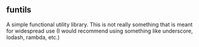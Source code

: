 ## funtils

A simple functional utility library. This is not really something that is meant for widespread use (I would recommend using something like underscore, lodash, rambda, etc.)

